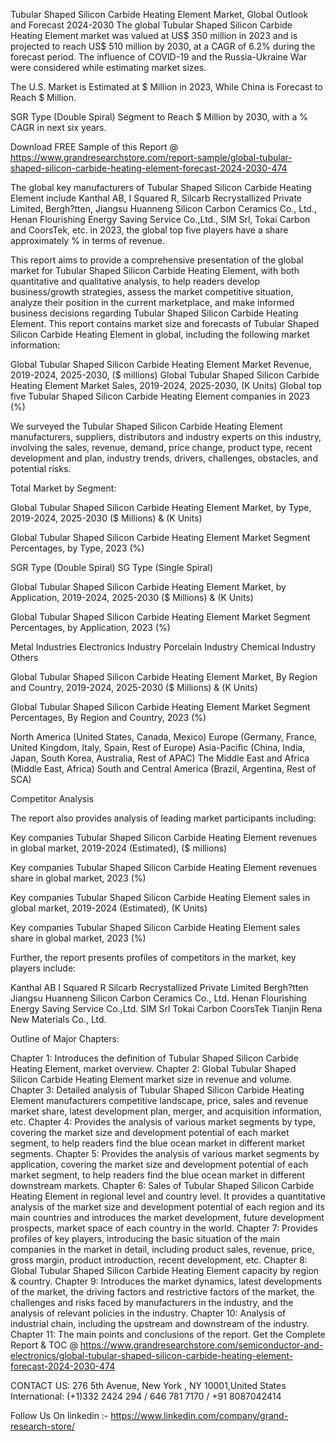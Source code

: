 Tubular Shaped Silicon Carbide Heating Element Market, Global Outlook and Forecast 2024-2030
The global Tubular Shaped Silicon Carbide Heating Element market was valued at US$ 350 million in 2023 and is projected to reach US$ 510 million by 2030, at a CAGR of 6.2% during the forecast period. The influence of COVID-19 and the Russia-Ukraine War were considered while estimating market sizes.

The U.S. Market is Estimated at $ Million in 2023, While China is Forecast to Reach $ Million.

SGR Type (Double Spiral) Segment to Reach $ Million by 2030, with a % CAGR in next six years.

Download FREE Sample of this Report @ https://www.grandresearchstore.com/report-sample/global-tubular-shaped-silicon-carbide-heating-element-forecast-2024-2030-474

The global key manufacturers of Tubular Shaped Silicon Carbide Heating Element include Kanthal AB, I Squared R, Silcarb Recrystallized Private Limited, Bergh?tten, Jiangsu Huanneng Silicon Carbon Ceramics Co., Ltd., Henan Flourishing Energy Saving Service Co.,Ltd., SIM Srl, Tokai Carbon and CoorsTek, etc. in 2023, the global top five players have a share approximately % in terms of revenue.

This report aims to provide a comprehensive presentation of the global market for Tubular Shaped Silicon Carbide Heating Element, with both quantitative and qualitative analysis, to help readers develop business/growth strategies, assess the market competitive situation, analyze their position in the current marketplace, and make informed business decisions regarding Tubular Shaped Silicon Carbide Heating Element. This report contains market size and forecasts of Tubular Shaped Silicon Carbide Heating Element in global, including the following market information:

Global Tubular Shaped Silicon Carbide Heating Element Market Revenue, 2019-2024, 2025-2030, ($ millions)
Global Tubular Shaped Silicon Carbide Heating Element Market Sales, 2019-2024, 2025-2030, (K Units)
Global top five Tubular Shaped Silicon Carbide Heating Element companies in 2023 (%)

We surveyed the Tubular Shaped Silicon Carbide Heating Element manufacturers, suppliers, distributors and industry experts on this industry, involving the sales, revenue, demand, price change, product type, recent development and plan, industry trends, drivers, challenges, obstacles, and potential risks.

Total Market by Segment:

Global Tubular Shaped Silicon Carbide Heating Element Market, by Type, 2019-2024, 2025-2030 ($ Millions) & (K Units)

Global Tubular Shaped Silicon Carbide Heating Element Market Segment Percentages, by Type, 2023 (%)

SGR Type (Double Spiral)
SG Type (Single Spiral)

Global Tubular Shaped Silicon Carbide Heating Element Market, by Application, 2019-2024, 2025-2030 ($ Millions) & (K Units)

Global Tubular Shaped Silicon Carbide Heating Element Market Segment Percentages, by Application, 2023 (%)

Metal Industries
Electronics Industry
Porcelain Industry
Chemical Industry
Others

Global Tubular Shaped Silicon Carbide Heating Element Market, By Region and Country, 2019-2024, 2025-2030 ($ Millions) & (K Units)

Global Tubular Shaped Silicon Carbide Heating Element Market Segment Percentages, By Region and Country, 2023 (%)

North America (United States, Canada, Mexico)
Europe (Germany, France, United Kingdom, Italy, Spain, Rest of Europe)
Asia-Pacific (China, India, Japan, South Korea, Australia, Rest of APAC)
The Middle East and Africa (Middle East, Africa)
South and Central America (Brazil, Argentina, Rest of SCA)

Competitor Analysis

The report also provides analysis of leading market participants including:

Key companies Tubular Shaped Silicon Carbide Heating Element revenues in global market, 2019-2024 (Estimated), ($ millions)

Key companies Tubular Shaped Silicon Carbide Heating Element revenues share in global market, 2023 (%)

Key companies Tubular Shaped Silicon Carbide Heating Element sales in global market, 2019-2024 (Estimated), (K Units)

Key companies Tubular Shaped Silicon Carbide Heating Element sales share in global market, 2023 (%)

Further, the report presents profiles of competitors in the market, key players include:

Kanthal AB
I Squared R
Silcarb Recrystallized Private Limited
Bergh?tten
Jiangsu Huanneng Silicon Carbon Ceramics Co., Ltd.
Henan Flourishing Energy Saving Service Co.,Ltd.
SIM Srl
Tokai Carbon
CoorsTek
Tianjin Rena New Materials Co., Ltd.

Outline of Major Chapters:

Chapter 1: Introduces the definition of Tubular Shaped Silicon Carbide Heating Element, market overview.
Chapter 2: Global Tubular Shaped Silicon Carbide Heating Element market size in revenue and volume.
Chapter 3: Detailed analysis of Tubular Shaped Silicon Carbide Heating Element manufacturers competitive landscape, price, sales and revenue market share, latest development plan, merger, and acquisition information, etc.
Chapter 4: Provides the analysis of various market segments by type, covering the market size and development potential of each market segment, to help readers find the blue ocean market in different market segments.
Chapter 5: Provides the analysis of various market segments by application, covering the market size and development potential of each market segment, to help readers find the blue ocean market in different downstream markets.
Chapter 6: Sales of Tubular Shaped Silicon Carbide Heating Element in regional level and country level. It provides a quantitative analysis of the market size and development potential of each region and its main countries and introduces the market development, future development prospects, market space of each country in the world.
Chapter 7: Provides profiles of key players, introducing the basic situation of the main companies in the market in detail, including product sales, revenue, price, gross margin, product introduction, recent development, etc.
Chapter 8: Global Tubular Shaped Silicon Carbide Heating Element capacity by region & country.
Chapter 9: Introduces the market dynamics, latest developments of the market, the driving factors and restrictive factors of the market, the challenges and risks faced by manufacturers in the industry, and the analysis of relevant policies in the industry.
Chapter 10: Analysis of industrial chain, including the upstream and downstream of the industry.
Chapter 11: The main points and conclusions of the report.
Get the Complete Report & TOC @ https://www.grandresearchstore.com/semiconductor-and-electronics/global-tubular-shaped-silicon-carbide-heating-element-forecast-2024-2030-474

CONTACT US:
276 5th Avenue, New York , NY 10001,United States
International: (+1)332 2424 294 / 646 781 7170 / +91 8087042414

Follow Us On linkedin :- https://www.linkedin.com/company/grand-research-store/
